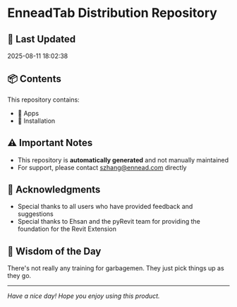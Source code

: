 # EnneadTab Distribution Repository

## 📅 Last Updated
2025-08-11 18:02:38



## 📦 Contents
This repository contains:
- 📂 Apps
- 📂 Installation

## ⚠️ Important Notes
- This repository is **automatically generated** and not manually maintained
- For support, please contact szhang@ennead.com directly

## 🙏 Acknowledgments
- Special thanks to all users who have provided feedback and suggestions
- Special thanks to Ehsan and the pyRevit team for providing the foundation for the Revit Extension

## 💭 Wisdom of the Day
There's not really any training for garbagemen. They just pick things up as they go.

---
*Have a nice day! Hope you enjoy using this product.*

